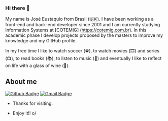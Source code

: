### Hi there 👋

<!-- 
[![Twitter Badge](https://img.shields.io/badge/-@jemsantos-6633cc?style=flat-square&labelColor=6633cc&logo=twitter&logoColor=white&link=https://twitter.com/jemsantos)](https://twitter.com/jemsantos)
[![Linkedin Badge](https://img.shields.io/badge/-José%20Eustaquio-6633cc?style=flat-square&logo=Linkedin&logoColor=white&link=https://www.linkedin.com/in/jose-eustaquio-santos/)](https://www.linkedin.com/in/jose-eustaquio-santos/) 
[![Gmail Badge](https://img.shields.io/badge/-eustaquio.cadastros@gmail.com-6633cc?style=flat-square&logo=Gmail&logoColor=white&link=mailto:eustaquio.cadastros@gmail.com)](mailto:eustaquio.cadastros@gmail.com) -->

<!--
**jemsantos/jemsantos** is a ✨ _special_ ✨ repository because its `README.md` (this file) appears on your GitHub profile.

Here are some ideas to get you started:

- 🔭 I’m currently working on ...
- 🌱 I’m currently learning ...
- 👯 I’m looking to collaborate on ...
- 🤔 I’m looking for help with ...
- 💬 Ask me about ...
- 📫 How to reach me: ...
- 😄 Pronouns: ...
- ⚡ Fun fact: ...
-->

My name is José Eustaquio from Brasil (🇧🇷). I have been working as a front-end and back-end developer since 2001 and I am currently studying Information Systems at [COTEMIG] (https://cotemig.com.br). In this academic phase I develop projects proposed by the masters to improve my knowledge and my GitHub profile.

In my free time I like to watch soccer (⚽️), to watch movies (🎞️) and series (📺), to read books (📚), to listen to music (🎵) and eventually I like to reflect on life with a glass of wine (🍺).

<!--
Would you like to find me?

[![Blog Badge](https://img.shields.io/badge/Blog-felipefialho.com-black)](https://felipefialho.com/blog)
[![Youtube Badge](https://img.shields.io/badge/-Youtube-FF0000?style=flat-square&labelColor=FF0000&logo=youtube&logoColor=white&link=https://youtube.com/c/FelipeFialhoDev)](https://youtube.com/c/FelipeFialhoDev)
[![Twitter Badge](https://img.shields.io/badge/-Twitter-1ca0f1?style=flat-square&labelColor=1ca0f1&logo=twitter&logoColor=white&link=https://twitter.com/felipefialho_)](https://twitter.com/felipefialho_)
[![Linkedin Badge](https://img.shields.io/badge/-LinkedIn-blue?style=flat-square&logo=Linkedin&logoColor=white&link=https://www.linkedin.com/in/felipefialho)](https://www.linkedin.com/in/felipefialho)
-->

## About me 
[![Github Badge](https://img.shields.io/badge/-Github-000?style=flat-square&logo=Github&logoColor=white&link=https://github.com/jemsantos)](https://github.com/jemsantos)
[![Gmail Badge](https://img.shields.io/badge/-Gmail-c14438?style=flat-square&logo=Gmail&logoColor=white&link=mailto:eustaquio.cadastros@gmail.com)](mailto:eustaquio.cadastros@gmail.com)
 
 <!--
[![Linkedin Badge](https://img.shields.io/badge/-LinkedIn-blue?style=flat-square&logo=Linkedin&logoColor=white&link=link_do_seu_perfil_no_linkedin)](link_do_seu_perfil_no_linkedin)
[![Whatsapp Badge](https://img.shields.io/badge/-Whatsapp-4CA143?style=flat-square&labelColor=4CA143&logo=whatsapp&logoColor=white&link=https://api.whatsapp.com/send?phone=seu_telefone_55+DDD+número_de_telefone&text=Hello!)](https://api.whatsapp.com/send?phone=seu_telefone_55+DDD+número_de_telefone&text=Hello!) -->

- Thanks for visiting. 
 
- Enjoy it!! o/
